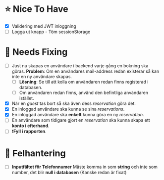 # :star: Nice To Have

- [x] Validering med JWT inloggning
- [ ] Logga ut knapp - Töm sessionStorage

# :hammer: Needs Fixing

- [ ] Just nu skapas en användare i backend varje gång en bokning ska göras. **Problem**: Om en användares mail-address redan existerar så kan inte en ny användare skapas.
    - [ ] **Lösning**: Se till att kolla om användaren redan finns registerad i databasen.
    - [ ] Om användaren redan finns, använd den befintliga användaren istället.
- [x] När en *guest* tas bort så ska även dess *reservation* göra det.
- [x] En inloggad användare ska kunna se sina *reservations*.
- [x] En inloggad användare ska **enkelt** kunna göra en ny *reservation*.
- [ ] En användare som tidigare gjort en *reservation* ska kunna skapa ett **konto i efterhand**.
- [ ] :exclamation:**Fyll i rapporten**.

# :red_circle: Felhantering

- [ ] **Inputfältet för Telefonnumer** Måste komma in som **string** och inte som number, det blir **null i databasen** (Kanske redan är fixat)